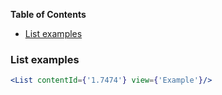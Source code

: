<!-- START doctoc generated TOC please keep comment here to allow auto update -->

<!-- DON'T EDIT THIS SECTION, INSTEAD RE-RUN doctoc TO UPDATE -->

**Table of Contents**

* [List examples](#list-examples)

<!-- END doctoc generated TOC please keep comment here to allow auto update -->

### List examples

```jsx static
<List contentId={'1.7474'} view={'Example'}/>
```
